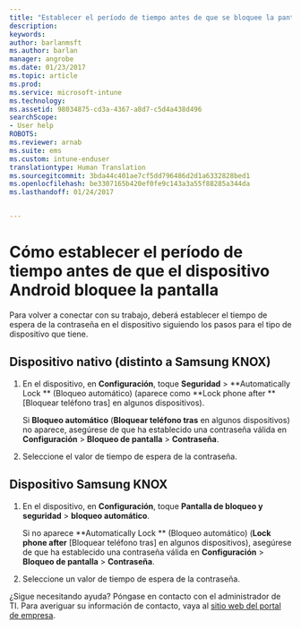 ```yaml
---
title: "Establecer el período de tiempo antes de que se bloquee la pantalla | Microsoft Docs"
description: 
keywords: 
author: barlanmsft
ms.author: barlan
manager: angrobe
ms.date: 01/23/2017
ms.topic: article
ms.prod: 
ms.service: microsoft-intune
ms.technology: 
ms.assetid: 98034875-cd3a-4367-a8d7-c5d4a438d496
searchScope:
- User help
ROBOTS: 
ms.reviewer: arnab
ms.suite: ems
ms.custom: intune-enduser
translationtype: Human Translation
ms.sourcegitcommit: 3bda44c401ae7cf5dd796486d2d1a6332828bed1
ms.openlocfilehash: be3307165b420ef0fe9c143a3a55f88285a344da
ms.lasthandoff: 01/24/2017


---
```


# <a name="how-to-set-the-amount-of-time-before-your-android-device-locks-its-screen"></a>Cómo establecer el período de tiempo antes de que el dispositivo Android bloquee la pantalla

Para volver a conectar con su trabajo, deberá establecer el tiempo de espera de la contraseña en el dispositivo siguiendo los pasos para el tipo de dispositivo que tiene.

## <a name="native-non-samsung-knox-device"></a>Dispositivo nativo (distinto a Samsung KNOX)

1.  En el dispositivo, en **Configuración**, toque **Seguridad** &gt; **Automatically Lock ** (Bloqueo automático) (aparece como **Lock phone after ** [Bloquear teléfono tras] en algunos dispositivos).

    Si **Bloqueo automático** (**Bloquear teléfono tras** en algunos dispositivos) no aparece, asegúrese de que ha establecido una contraseña válida en **Configuración** &gt; **Bloqueo de pantalla** &gt; **Contraseña**.

2.  Seleccione el valor de tiempo de espera de la contraseña.

## <a name="samsung-knox-device"></a>Dispositivo Samsung KNOX

1.  En el dispositivo, en **Configuración**, toque **Pantalla de bloqueo y seguridad** &gt; **bloqueo automático**.

    Si no aparece **Automatically Lock ** (Bloqueo automático) (**Lock phone after** [Bloquear teléfono tras] en algunos dispositivos), asegúrese de que ha establecido una contraseña válida en **Configuración** &gt; **Bloqueo de pantalla** &gt; **Contraseña**.

2.  Seleccione un valor de tiempo de espera de la contraseña.

¿Sigue necesitando ayuda? Póngase en contacto con el administrador de TI. Para averiguar su información de contacto, vaya al [sitio web del portal de empresa](http://portal.manage.microsoft.com).

